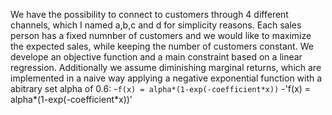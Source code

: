 We have the possibility to connect to customers through 4 different channels, which I named a,b,c and d for simplicity reasons. 
Each sales person has a fixed numnber of customers and we would like to maximize the expected sales, while keeping the number of customers
constant. We develope an objective function and a main constraint based on a linear regression. Additionally we assume diminishing marginal returns,
which are implemented in a naive way applying a negative exponential function with a abitrary set alpha of 0.6:
-`f(x) = alpha*(1-exp(-coefficient*x))`
-'f(x) = alpha*(1-exp(-coefficient*x))'


